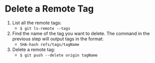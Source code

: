 # Delete a Remote Tag

1. List all the remote tags:
    * `$ git ls-remote --tags`
1. Find the name of the tag you want to delete. The command in the previous step will output tags in the format:
    * ```SHA-hash refs/tags/tagName```
1. Delete a remote tag:
    *  `$ git push --delete origin tagName`